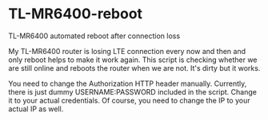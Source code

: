 # TL-MR6400-reboot
TL-MR6400 automated reboot after connection loss

My TL-MR6400 router is losing LTE connection every now and then and only reboot helps to make it work again.
This script is checking whether we are still online and reboots the router when we are not.
It's dirty but it works.

You need to change the Authorization HTTP header manually. Currently, there is just dummy USERNAME:PASSWORD included in the script. Change it to your actual credentials. Of course, you need to change the IP to your actual IP as well.
